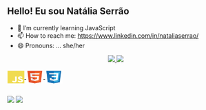## Hello! Eu sou Natália Serrão

- 🌱 I’m currently learning JavaScript
- 📫 How to reach me: https://www.linkedin.com/in/nataliaserrao/
- 😄 Pronouns: ... she/her

<div align="center">
  <a href="https://github.com/natserrao">
  <img height="140em" src="https://github-readme-stats.vercel.app/api?username=natserrao&show_icons=true&theme=gruvbox&include_all_commits=true&count_private=true"/>
  <img height="140em" src="https://github-readme-stats.vercel.app/api/top-langs/?username=natserrao&layout=compact&langs_count=7&theme=gruvbox"/>
</div>
  
  <div style="display: inline_block"><br>
  <img align="center" alt="Natalia-Js" height="30" width="40" src="https://raw.githubusercontent.com/devicons/devicon/master/icons/javascript/javascript-plain.svg">
  <img align="center" alt="Natalia-HTML" height="30" width="40" src="https://raw.githubusercontent.com/devicons/devicon/master/icons/html5/html5-original.svg">
  <img align="center" alt="Natalia-CSS" height="30" width="40" src="https://raw.githubusercontent.com/devicons/devicon/master/icons/css3/css3-original.svg">
  </div>
  
  ##
  
  <div> 
  <a href="https://instagram.com/natserrao" target="_blank"><img src="https://img.shields.io/badge/-Instagram-%23E4405F?style=for-the-badge&logo=instagram&logoColor=white" target="_blank"></a>
  <a href="https://www.linkedin.com/in/nataliaserrao/" target="_blank"><img src="https://img.shields.io/badge/-LinkedIn-%230077B5?style=for-the-badge&logo=linkedin&logoColor=white" target="_blank"></a> 
 
</div>

